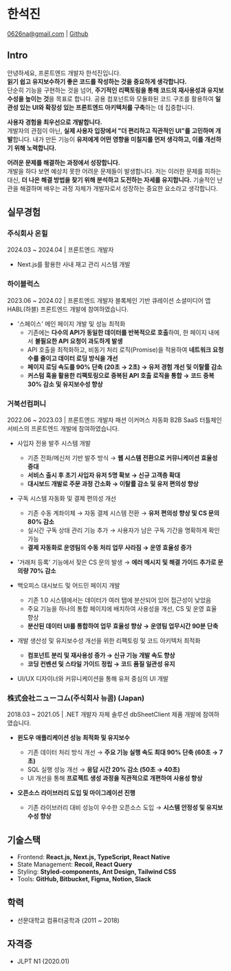 # 한석진

<0626na@gmail.com> | [Github](https://github.com/0626na)

## Intro

안녕하세요, 프론트엔드 개발자 한석진입니다.  
**읽기 쉽고 유지보수하기 좋은 코드를 작성하는 것을 중요하게 생각합니다.**  
단순히 기능을 구현하는 것을 넘어, **주기적인 리팩토링을 통해 코드의 재사용성과 유지보수성을 높이는 것**을 목표로 합니다. 공용 컴포넌트와 모듈화된 코드 구조를 활용하여 **일관성 있는 UI와 확장성 있는 프론트엔드 아키텍처를 구축**하는 데 집중합니다.

**사용자 경험을 최우선으로 개발합니다.**  
개발자의 관점이 아닌, **실제 사용자 입장에서 "더 편리하고 직관적인 UI"를 고민하며 개발**합니다. 내가 만든 기능이 **유저에게 어떤 영향을 미칠지를 먼저 생각하고, 이를 개선하기 위해 노력합니다.**

**어려운 문제를 해결하는 과정에서 성장합니다.**  
개발을 하다 보면 예상치 못한 어려운 문제들이 발생합니다. 저는 이러한 문제를 피하는 대신, **더 나은 해결 방법을 찾기 위해 분석하고 도전하는 자세를 유지합니다.** 기술적인 난관을 해결하며 배우는 과정 자체가 개발자로서 성장하는 중요한 요소라고 생각합니다.

## 실무경험

### 주식회사 온힐

2024.03 ~ 2024.04 | 프론트엔드 개발자

- Next.js를 활용한 사내 재고 관리 시스템 개발

### 하이블럭스

2023.06 ~ 2024.02 | 프론트엔드 개발자
블록체인 기반 큐레이션 소셜미디어 앱 HABL(하블) 프론트엔드 개발에 참여하였습니다.

- '스페이스' 메인 페이지 개발 및 성능 최적화
  - 기존에는 **다수의 API가 동일한 데이터를 반복적으로 호출**하여, 한 페이지 내에서 **불필요한 API 요청이 과도하게 발생**
  - API 호출을 최적화하고, 비동기 처리 로직(Promise)을 적용하여 **네트워크 요청 수를 줄이고 데이터 로딩 방식을 개선**
  - **페이지 로딩 속도를 90% 단축 (20초 → 2초) → 유저 경험 개선 및 이탈률 감소**
  - **커스텀 훅을 활용한 리팩토링으로 중복된 API 호출 로직을 통합 → 코드 중복 30% 감소 및 유지보수성 향상**

### 거북선컴퍼니

2022.06 ~ 2023.03 | 프론트엔드 개발자
패션 이커머스 자동화 B2B SaaS 터틀체인 서비스의 프론트엔드 개발에 참여하였습니다.

- 사입자 전용 발주 시스템 개발

  - 기존 전화/메신저 기반 발주 방식 → **웹 시스템 전환으로 커뮤니케이션 효율성 증대**
  - **서비스 출시 후 초기 사입자 유저 5명 확보 → 신규 고객층 확대**
  - **대시보드 개발로 주문 과정 간소화 → 이탈률 감소 및 유저 편의성 향상**

- 구독 시스템 자동화 및 결제 편의성 개선

  - 기존 수동 계좌이체 → 자동 결제 시스템 전환 → **유저 편의성 향상 및 CS 문의 80% 감소**
  - 실시간 구독 상태 관리 기능 추가 → 사용자가 남은 구독 기간을 명확하게 확인 가능
  - **결제 자동화로 운영팀의 수동 처리 업무 사라짐 → 운영 효율성 증가**

- '거래처 등록' 기능에서 잦은 CS 문의 발생 → **에러 메시지 및 해결 가이드 추가로 문의량 70% 감소**

- 백오피스 대시보드 및 어드민 페이지 개발

  - 기존 1.0 시스템에서는 데이터가 여러 탭에 분산되어 있어 접근성이 낮았음
  - 주요 기능을 하나의 통합 페이지에 배치하여 사용성을 개선, CS 및 운영 효율 향상
  - **분산된 데이터 UI를 통합하여 업무 효율성 향상 → 운영팀 업무시간 90분 단축**

- 개발 생산성 및 유지보수성 개선을 위한 리팩토링 및 코드 아키텍처 최적화

  - **컴포넌트 분리 및 재사용성 증가 → 신규 기능 개발 속도 향상**
  - **코딩 컨벤션 및 스타일 가이드 정립 → 코드 품질 일관성 유지**

- UI/UX 디자이너와 커뮤니케이션을 통해 유저 중심의 UI 개발

### 株式会社ニューコム(주식회사 뉴콤) (Japan)

2018.03 ~ 2021.05 | .NET 개발자
자체 솔루션 dbSheetClient 제품 개발에 참여하였습니다.

- **윈도우 애플리케이션 성능 최적화 및 유지보수**

  - 기존 데이터 처리 방식 개선 → **주요 기능 실행 속도 최대 90% 단축 (60초 → 7초)**
  - SQL 실행 성능 개선 → **응답 시간 20% 감소 (50초 → 40초)**
  - UI 개선을 통해 **프로젝트 생성 과정을 직관적으로 개편하여 사용성 향상**

- **오픈소스 라이브러리 도입 및 마이그레이션 진행**
  - 기존 라이브러리 대비 성능이 우수한 오픈소스 도입 → **시스템 안정성 및 유지보수성 향상**

## 기술스택

- Frontend: **React.js, Next.js, TypeScript, React Native**
- State Management: **Recoil, React Query**
- Styling: **Styled-components, Ant Design, Tailwind CSS**
- Tools: **GitHub, Bitbucket, Figma, Notion, Slack**

## 학력

- 선문대학교 컴퓨터공학과 (2011 ~ 2018)

## 자격증

- JLPT N1 (2020.01)
